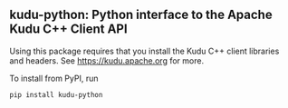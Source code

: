 kudu-python: Python interface to the Apache Kudu C++ Client API
---------------------------------------------------------------

Using this package requires that you install the Kudu C++ client libraries and
headers. See https://kudu.apache.org for more.

To install from PyPI, run

```
pip install kudu-python
```
